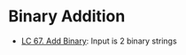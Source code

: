 # Binary Addition
- [LC 67. Add Binary](https://leetcode.com/problems/add-binary/): Input is 2 binary strings
